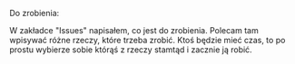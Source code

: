 Do zrobienia:

W zakładce "Issues" napisałem, co jest do zrobienia. Polecam tam wpisywać różne rzeczy, które trzeba zrobić. Ktoś będzie mieć czas,  to po prostu wybierze sobie którąś z rzeczy stamtąd i zacznie ją robić.